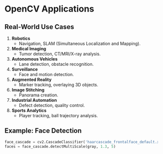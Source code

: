 # OpenCV Applications

## Real-World Use Cases
1. **Robotics**  
   - Navigation, SLAM (Simultaneous Localization and Mapping).
2. **Medical Imaging**  
   - Tumor detection, CT/MRI/X-ray analysis.
3. **Autonomous Vehicles**  
   - Lane detection, obstacle recognition.
4. **Surveillance**  
   - Face and motion detection.
5. **Augmented Reality**  
   - Marker tracking, overlaying 3D objects.
6. **Image Stitching**  
   - Panorama creation.
7. **Industrial Automation**  
   - Defect detection, quality control.
8. **Sports Analytics**  
   - Player tracking, ball trajectory analysis.

## Example: Face Detection
```python
face_cascade = cv2.CascadeClassifier('haarcascade_frontalface_default.xml')
faces = face_cascade.detectMultiScale(gray, 1.3, 5)